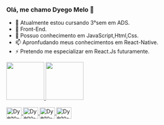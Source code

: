 ### Olá, me chamo Dyego Melo 👋


- 📗 Atualmente estou cursando 3°sem em ADS.
- 🌱 Front-End.
- 💬 Possuo conhecimento em JavaScript,Html,Css.
- 📫 Apronfudando meus conhecimentos em React-Native.
- ⚡ Pretendo me especializar em React.Js futuramente.

<div>
<a href ="https://github.com/dyegomelo">
<img height="100cm" src="https://github-readme-stats.vercel.app/api?username=dyegomelo&show_icons=true&theme=dracula&include_all_commits=true&count_private=true"/>
<img height="100cm" src="https://github-readme-stats.vercel.app/api/top-langs/?username=dyegomelo&layout=compact&langs_count=16&thme=dracula"/>
</div>

<div style="display: inline_block"><br>
<img align="center" alt="Dyego-Js" height="30" width="40 src="<img src="https://cdn.jsdelivr.net/gh/devicons/devicon/icons/javascript/javascript-plain.svg" />
<img align="center" alt="Dyego-Js" height="30" width="40 src="<img src="https://cdn.jsdelivr.net/gh/devicons/devicon/icons/html5/html5-plain-wordmark.svg"/>
<img align="center" alt="Dyego-Js" height="30" width="40 src="<img src="https://cdn.jsdelivr.net/gh/devicons/devicon/icons/css3/css3-plain-wordmark.svg" />
<img align="center" alt="Dyego-Js" height="30" width="40 src="<<img src="https://cdn.jsdelivr.net/gh/devicons/devicon/icons/react/react-original.svg" />


